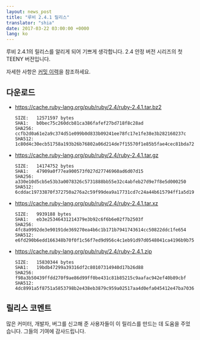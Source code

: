 ```yaml
---
layout: news_post
title: "루비 2.4.1 릴리스"
translator: "shia"
date: 2017-03-22 03:00:00 +0000
lang: ko
---
```


루비 2.4.1의 릴리스를 알리게 되어 기쁘게 생각합니다.
2.4 안정 버전 시리즈의 첫 TEENY 버전입니다.

자세한 사항은 [커밋 이력](https://github.com/ruby/ruby/compare/v2_4_0...v2_4_1)을
참조하세요.

## 다운로드

* <https://cache.ruby-lang.org/pub/ruby/2.4/ruby-2.4.1.tar.bz2>

      SIZE:   12571597 bytes
      SHA1:   b0bec75c260dcb81ca386fafef27bd718f8c28ad
      SHA256: ccfb2d0a61e2a9c374d51e099b0d833b09241ee78fc17e1fe38e3b282160237c
      SHA512: 1c80d4c30ecb51758a193b26b76802a06d214de7f15570f1e85b5fae4cec81bda7237f086b81f6f2b5767f2e93d347ad1fa3f49d7b5c2e084d5f57c419503f74

* <https://cache.ruby-lang.org/pub/ruby/2.4/ruby-2.4.1.tar.gz>

      SIZE:   14174752 bytes
      SHA1:   47909a0f77ea900573f027d27746960ad6d07d15
      SHA256: a330e10d5cb5e53b3a0078326c5731888bb55e32c4abfeb27d9e7f8e5d000250
      SHA512: 6cddac19733870f372750a276a2c59f99dea9a17731cd7c24a44b615794ff1a5d194660949628217107f2301f3b1ff3b6c18223896c87c76e84c64f4078769dc

* <https://cache.ruby-lang.org/pub/ruby/2.4/ruby-2.4.1.tar.xz>

      SIZE:   9939188 bytes
      SHA1:   eb3e25346431214379e3b92c6f6b6e02f7b2503f
      SHA256: 4fc8a9992de3e90191de369270ea4b6c1b171b7941743614cc50822ddc1fe654
      SHA512: e6fd290b6edd166348b70f0f1c56f7ed9d956c4c1eb91d97d0548041ca4196b9b75ec1ad35c745bdbfd4de195899093e7205d7f02b014ecf1c48e6f31cf25903

* <https://cache.ruby-lang.org/pub/ruby/2.4/ruby-2.4.1.zip>

      SIZE:   15830344 bytes
      SHA1:   19bdb47299a39316df2c80107314940d17b26d88
      SHA256: f98a3b50439ffdd270f9ae86d99ff0be431c81b85215c9aafac942ef40b89cbf
      SHA512: 4dc8991a5f8751a5853798b2e438eb3879c959a02517aa4d0efa045412e47ba7036679fd4c6797249a502f0bfac9ef43740f7bff29b017d10e0b3f51d63f161f

## 릴리스 코멘트

많은 커미터, 개발자, 버그를 신고해 준 사용자들이 이 릴리스를 만드는 데 도움을
주었습니다.
그들의 기여에 감사드립니다.
